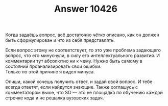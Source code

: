 ﻿---
title: "Answer 10426"
se.owner.user_id: 292340
se.owner.display_name: "singlesly"
se.owner.link: "https://ru.meta.stackoverflow.com/users/292340/singlesly"
se.answer_id: 10426
se.question_id: 10417
se.post_type: answer
se.is_accepted: False
---
<p>Когда задаёшь вопрос, всё достаточно чётко описано, как он должен быть сформулирован и что из себя представлять.</p>

<p>Если вопрос этому не соответствует, то это уже проблема задающего вопрос, что его минуснули, в силу его интеллектуального развития. И комментарии тут абсолютно ни к чему. Нужно быть самому в состояний проанализировать свои ошибки.<br>
Только по этой причине я видел минуса.</p>

<p>Опиши, какой хочешь получить ответ, и задай свой вопрос. И тебе всегда ответят, если найдутся знающие. Также соглашусь с комментатором выше, что SO — это не площадка по обучению каждой строчке кода и не решалка вузовских задач.</p>
